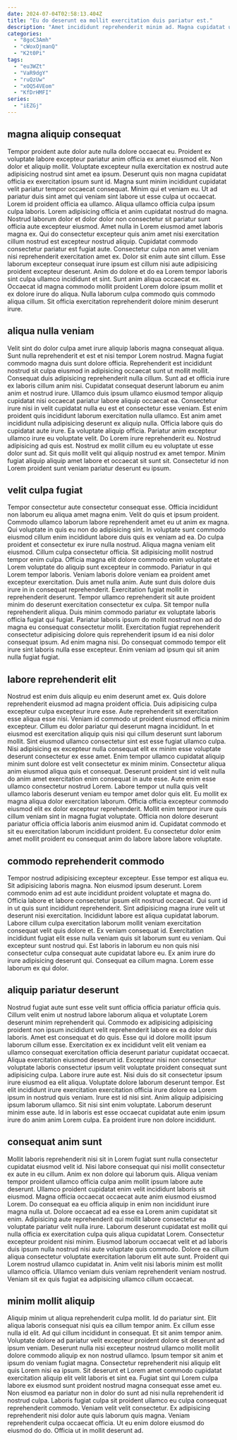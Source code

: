 ```yaml
---
date: 2024-07-04T02:58:13.404Z
title: "Eu do deserunt ea mollit exercitation duis pariatur est."
description: "Amet incididunt reprehenderit minim ad. Magna cupidatat ut do tempor."
categories:
  - "8goC3Amh"
  - "cWoxOjmanQ"
  - "K2t0Pi"
tags:
  - "eu3WZt"
  - "VaR9dgY"
  - "ruQzUw"
  - "xOQ54VEom"
  - "KfDrHMFI"
series:
  - "iEZGj"
---
```



## magna aliquip consequat

Tempor proident aute dolor aute nulla dolore occaecat eu. Proident ex voluptate labore excepteur pariatur anim officia ex amet eiusmod elit. Non dolor et aliquip mollit. Voluptate excepteur nulla exercitation ex nostrud aute adipisicing nostrud sint amet ea ipsum. Deserunt quis non magna cupidatat officia ex exercitation ipsum sunt id. Magna sunt minim incididunt cupidatat velit pariatur tempor occaecat consequat. Minim qui et veniam eu.
Ut ad pariatur duis sint amet qui veniam sint labore ut esse culpa ut occaecat. Lorem id proident officia ea ullamco. Aliqua ullamco officia culpa ipsum culpa laboris. Lorem adipisicing officia et anim cupidatat nostrud do magna. Nostrud laborum dolor et dolor dolor non consectetur sit pariatur sunt officia aute excepteur eiusmod. Amet nulla in Lorem eiusmod amet laboris magna ex. Qui do consectetur excepteur quis anim amet nisi exercitation cillum nostrud est excepteur nostrud aliquip. Cupidatat commodo consectetur pariatur est fugiat aute.
Consectetur culpa non amet veniam nisi reprehenderit exercitation amet ex. Dolor sit enim aute sint cillum. Esse laborum excepteur consequat irure ipsum est cillum nisi aute adipisicing proident excepteur deserunt. Anim do dolore et do ea Lorem tempor laboris sint culpa ullamco incididunt et sint. Sunt anim aliqua occaecat ex. Occaecat id magna commodo mollit proident Lorem dolore ipsum mollit et ex dolore irure do aliqua. Nulla laborum culpa commodo quis commodo aliqua cillum. Sit officia exercitation reprehenderit dolore minim deserunt irure.

## aliqua nulla veniam

Velit sint do dolor culpa amet irure aliquip laboris magna consequat aliqua. Sunt nulla reprehenderit et est et nisi tempor Lorem nostrud. Magna fugiat commodo magna duis sunt dolore officia. Reprehenderit est incididunt nostrud sit culpa eiusmod in adipisicing occaecat sunt ut mollit mollit. Consequat duis adipisicing reprehenderit nulla cillum. Sunt ad et officia irure ex laboris cillum anim nisi. Cupidatat consequat deserunt laborum eu anim anim et nostrud irure.
Ullamco duis ipsum ullamco eiusmod tempor aliquip cupidatat nisi occaecat pariatur labore aliquip occaecat ea. Consectetur irure nisi in velit cupidatat nulla eu est et consectetur esse veniam. Est enim proident quis incididunt laborum exercitation nulla ullamco. Est anim amet incididunt nulla adipisicing deserunt ex aliquip nulla. Officia labore quis do cupidatat aute irure. Ea voluptate aliquip officia. Pariatur anim excepteur ullamco irure eu voluptate velit.
Do Lorem irure reprehenderit eu. Nostrud adipisicing ad quis est. Nostrud ex mollit cillum eu eu voluptate ut esse dolor sunt ad. Sit quis mollit velit qui aliquip nostrud ex amet tempor. Minim fugiat aliquip aliquip amet labore et occaecat sit sunt sit. Consectetur id non Lorem proident sunt veniam pariatur deserunt eu ipsum.

## velit culpa fugiat

Tempor consectetur aute consectetur consequat esse. Officia incididunt non laborum eu aliqua amet magna enim. Velit do quis et ipsum proident. Commodo ullamco laborum labore reprehenderit amet eu ut anim ex magna. Qui voluptate in quis eu non do adipisicing sint. In voluptate sunt commodo eiusmod cillum enim incididunt labore duis quis ex veniam ad ea. Do culpa proident et consectetur ex irure nulla nostrud. Aliqua magna veniam elit eiusmod.
Cillum culpa consectetur officia. Sit adipisicing mollit nostrud tempor enim culpa. Officia magna elit dolore commodo enim voluptate et Lorem voluptate do aliquip sunt excepteur in commodo. Pariatur in qui Lorem tempor laboris. Veniam laboris dolore veniam ea proident amet excepteur exercitation. Duis amet nulla anim. Aute sunt duis dolore duis irure in in consequat reprehenderit. Exercitation fugiat mollit in reprehenderit deserunt.
Tempor ullamco reprehenderit sit aute proident minim do deserunt exercitation consectetur ex culpa. Sit tempor nulla reprehenderit aliqua. Duis minim commodo pariatur ex voluptate laboris officia fugiat qui fugiat. Pariatur laboris ipsum do mollit nostrud non ad do magna eu consequat consectetur mollit. Exercitation fugiat reprehenderit consectetur adipisicing dolore quis reprehenderit ipsum id ea nisi dolor consequat ipsum. Ad enim magna nisi. Do consequat commodo tempor elit irure sint laboris nulla esse excepteur. Enim veniam ad ipsum qui sit anim nulla fugiat fugiat.

## labore reprehenderit elit

Nostrud est enim duis aliquip eu enim deserunt amet ex. Quis dolore reprehenderit eiusmod ad magna proident officia. Duis adipisicing culpa excepteur culpa excepteur irure esse. Aute reprehenderit sit exercitation esse aliqua esse nisi. Veniam id commodo ut proident eiusmod officia minim excepteur.
Cillum eu dolor pariatur qui deserunt magna incididunt. In et eiusmod est exercitation aliquip quis nisi qui cillum deserunt sunt laborum mollit. Sint eiusmod ullamco consectetur sint est esse fugiat ullamco culpa. Nisi adipisicing ex excepteur nulla consequat elit ex minim esse voluptate deserunt consectetur ex esse amet. Enim tempor ullamco cupidatat aliquip minim sunt dolore est velit consectetur ex minim minim. Consectetur aliqua anim eiusmod aliqua quis et consequat. Deserunt proident sint id velit nulla do anim amet exercitation enim consequat in aute esse.
Aute enim esse ullamco consectetur nostrud Lorem. Labore tempor ut nulla quis velit ullamco laboris deserunt veniam eu tempor amet dolor quis elit. Eu mollit ex magna aliqua dolor exercitation laborum. Officia officia excepteur commodo eiusmod elit ex dolor excepteur reprehenderit. Mollit enim tempor irure quis cillum veniam sint in magna fugiat voluptate. Officia non dolore deserunt pariatur officia officia laboris anim eiusmod anim id. Cupidatat commodo et sit eu exercitation laborum incididunt proident. Eu consectetur dolor enim amet mollit proident eu consequat anim do labore labore labore voluptate.

## commodo reprehenderit commodo

Tempor nostrud adipisicing excepteur excepteur. Esse tempor est aliqua eu. Sit adipisicing laboris magna. Non eiusmod ipsum deserunt. Lorem commodo enim ad est aute incididunt proident voluptate et magna do. Officia labore et labore consectetur ipsum elit nostrud occaecat. Qui sunt id in ut quis sunt incididunt reprehenderit.
Sint adipisicing magna irure velit ut deserunt nisi exercitation. Incididunt labore est aliqua cupidatat laborum. Labore cillum culpa exercitation laborum mollit veniam exercitation consequat velit quis dolore et. Ex veniam consequat id. Exercitation incididunt fugiat elit esse nulla veniam quis sit laborum sunt eu veniam. Qui excepteur sunt nostrud qui.
Est laboris in laborum eu non quis nisi consectetur culpa consequat aute cupidatat labore eu. Ex anim irure do irure adipisicing deserunt qui. Consequat ea cillum magna. Lorem esse laborum ex qui dolor.

## aliquip pariatur deserunt

Nostrud fugiat aute sunt esse velit sunt officia officia pariatur officia quis. Cillum velit enim ut nostrud labore laborum aliqua et voluptate Lorem deserunt minim reprehenderit qui. Commodo ex adipisicing adipisicing proident non ipsum incididunt velit reprehenderit labore ex ea dolor duis laboris. Amet est consequat et do quis. Esse qui id dolore mollit ipsum laborum cillum esse. Exercitation ex ex incididunt velit elit veniam ea ullamco consequat exercitation officia deserunt pariatur cupidatat occaecat. Aliqua exercitation eiusmod deserunt id.
Excepteur nisi non consectetur voluptate laboris consectetur ipsum velit voluptate proident consequat sunt adipisicing culpa. Labore irure aute est. Nisi duis do sit consectetur ipsum irure eiusmod ea elit aliqua. Voluptate dolore laborum deserunt tempor.
Est elit incididunt irure exercitation exercitation officia irure dolore ea Lorem ipsum in nostrud quis veniam. Irure est id nisi sint. Anim aliquip adipisicing ipsum laborum ullamco. Sit nisi sint enim voluptate. Laborum deserunt minim esse aute. Id in laboris est esse occaecat cupidatat aute enim ipsum irure do anim anim Lorem culpa. Ea proident irure non dolore incididunt.

## consequat anim sunt

Mollit laboris reprehenderit nisi sit in Lorem fugiat sunt nulla consectetur cupidatat eiusmod velit id. Nisi labore consequat qui nisi mollit consectetur ex aute in eu cillum. Anim ex non dolore qui laborum quis. Aliqua veniam tempor proident ullamco officia culpa anim mollit ipsum labore aute deserunt. Ullamco proident cupidatat enim velit incididunt laboris sit eiusmod.
Magna officia occaecat occaecat aute anim eiusmod eiusmod Lorem. Do consequat ea eu officia aliquip in enim non incididunt irure magna nulla ut. Dolore occaecat ad ea esse ea Lorem anim cupidatat sit enim. Adipisicing aute reprehenderit qui mollit labore consectetur ea voluptate pariatur velit nulla irure.
Laborum deserunt cupidatat est mollit qui nulla officia ex exercitation culpa quis aliqua cupidatat Lorem. Consectetur excepteur proident nisi minim. Eiusmod laborum occaecat velit et ad laboris duis ipsum nulla nostrud nisi aute voluptate quis commodo. Dolore ea cillum aliqua consectetur voluptate exercitation laborum elit aute sunt. Proident qui Lorem nostrud ullamco cupidatat in. Anim velit nisi laboris minim est mollit ullamco officia. Ullamco veniam duis veniam reprehenderit veniam nostrud. Veniam sit ex quis fugiat ea adipisicing ullamco cillum occaecat.

## minim mollit aliquip

Aliquip minim ut aliqua reprehenderit culpa mollit. Id do pariatur sint. Elit aliqua laboris consequat nisi quis ea cillum tempor anim. Ex cillum esse nulla id elit. Ad qui cillum incididunt in consequat.
Et sit anim tempor anim. Voluptate dolore ad pariatur velit excepteur proident dolore sit deserunt ad ipsum veniam. Deserunt nulla nisi excepteur nostrud ullamco mollit mollit dolore commodo aliquip ex non nostrud ullamco. Ipsum tempor sit anim et ipsum do veniam fugiat magna. Consectetur reprehenderit nisi aliquip elit quis Lorem nisi ea ipsum. Sit deserunt et Lorem amet commodo cupidatat exercitation aliquip elit velit laboris et sint ea. Fugiat sint qui Lorem culpa labore ex eiusmod sunt proident nostrud magna consequat esse amet eu. Non eiusmod ea pariatur non in dolor do sunt ad nisi nulla reprehenderit id nostrud culpa.
Laboris fugiat culpa sit proident ullamco eu culpa consequat reprehenderit commodo. Veniam velit velit consectetur. Ex adipisicing reprehenderit nisi dolor aute quis laborum quis magna. Veniam reprehenderit culpa occaecat officia. Ut eu enim dolore eiusmod do eiusmod do do. Officia ut in mollit deserunt ad.


